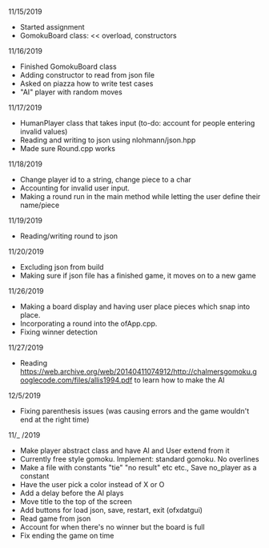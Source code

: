 11/15/2019
- Started assignment
- GomokuBoard class: << overload, constructors

11/16/2019
- Finished GomokuBoard class
- Adding constructor to read from json file
- Asked on piazza how to write test cases
- "AI" player with random moves

11/17/2019
- HumanPlayer class that takes input (to-do: account for people entering invalid values)
- Reading and writing to json using nlohmann/json.hpp
- Made sure Round.cpp works

11/18/2019
- Change player id to a string, change piece to a char
- Accounting for invalid user input. 
- Making a round run in the main method while letting the user define their name/piece

11/19/2019
- Reading/writing round to json 

11/20/2019
- Excluding json from build
- Making sure if json file has a finished game, it moves on to a new game 

11/26/2019 
- Making a board display and having user place pieces which snap into place. 
- Incorporating a round into the ofApp.cpp. 
- Fixing winner detection

11/27/2019
- Reading https://web.archive.org/web/20140411074912/http://chalmersgomoku.googlecode.com/files/allis1994.pdf to learn how to make the AI 

12/5/2019
- Fixing parenthesis issues (was causing errors and the game wouldn't end at the right time) 

11/_ /2019
- Make player abstract class and have AI and User extend from it 
- Currently free style gomoku. Implement: standard gomoku. No overlines 
- Make a file with constants "tie" "no result" etc etc., Save no_player as a constant 
- Have the user pick a color instead of X or O
- Add a delay before the AI plays 
- Move title to the top of the screen 
- Add buttons for load json, save, restart, exit (ofxdatgui)
- Read game from json 
- Account for when there's no winner but the board is full 
- Fix ending the game on time 
